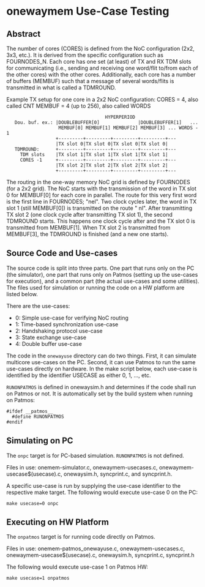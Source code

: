   # onewaymem Use-Case Testing

## Abstract

The number of cores (CORES) is defined from the NoC configuration (2x2, 3x3, etc.). It is derived from the specific configuration such as FOURNODES_N. Each core has one set (at least) of TX and RX TDM slots for communicating (i.e., sending and receiving one word/flit to/from each of the other cores) 
with the other cores. Additionally, each core has a number of buffers (MEMBUF) such that a 
message of several words/flits is transmitted in what is called a TDMROUND.

Example TX setup for one core in a 2x2 NoC configuration:
CORES = 4, also called CNT
MEMBUF = 4 (up to 256), also called WORDS
```
                                    HYPERPERIOD 
   Dou. buf. ex.: |DOUBLEBUFFER[0]              |DOUBLEBUFFER[1]   ...
                   MEMBUF[0] MEMBUF[1] MEMBUF[2] MEMBUF[3] ... WORDS - 1 
                  +---------+---------+---------+---------+---
                  |TX slot 0|TX slot 0|TX slot 0|TX slot 0|
   TDMROUND:      +---------+---------+---------+---------+---
     TDM slots    |TX slot 1|TX slot 1|TX slot 1|TX slot 1|
     CORES -1     +---------+---------+---------+---------+---
                  |TX slot 2|TX slot 2|TX slot 2|TX slot 2|
                  +---------+---------+---------+---------+---
```

The routing in the one-way memory NoC grid is defined by FOURNODES (for a 2x2 grid). The NoC starts with the transmission of the word in TX slot 0 for MEMBUF[0] for each core in parallel. The route for this very first word is the first line in FOURNODES; "nel". Two clock cycles later, the word in TX slot 1 (still MEMBUF[0])
is transmitted on the route "  nl". After transmitting TX slot 2 (one clock cycle after transmitting TX slot 1), the second TDMROUND starts. This happens one clock cycle after and the TX slot 0 is transmitted from MEMBUF[1]. When
TX slot 2 is transmitted from MEMBUF[3], the TDMROUND is finished (and a new one starts). 

## Source Code and Use-cases

The source code is split into three parts. One part that runs only on the PC (the simulator), one part that runs only on Patmos (setting up the use-cases for execution), and a common part (the actual use-cases and some utilities). The files used for simulation or running the code on a HW platform are listed below. 

There are the use-cases:
* 0: Simple use-case for verifying NoC routing 
* 1: Time-based synchronization use-case
* 2: Handshaking protocol use-case
* 3: State exchange use-case
* 4: Double buffer use-case

The code in the `onewayuse` directory can do two things. First, it can simulate multicore use-cases on the PC. Second, it can use Patmos to run the same use-cases directly on hardware. In the make script below, each use-case is identified by the identifier USECASE as either 0, 1, ..., etc.

`RUNONPATMOS` is defined in onewaysim.h and determines if the code shall run on Patmos or not. It is automatically set by the build system when running on Patmos:
```
#ifdef __patmos__
  #define RUNONPATMOS
#endif
```

## Simulating on PC

The `onpc` target is for PC-based simulation. `RUNONPATMOS` is not defined.

Files in use: onemem-simulator.c, onewaymem-usecases.c, onewaymem-usecase$(usecase).c, onewaysim.h, syncprint.c, and syncprint.h.

A specific use-case is run by supplying the use-case identifier to the respective make target. The following would execute use-case 0 on the PC:

```
make usecase=0 onpc
```

## Executing on HW Platform

The `onpatmos` target is for running code directly on Patmos. 

Files in use: onemem-patmos_onewayuse.c, onewaymem-usecases.c, onewaymem-usecase$(usecase).c, onewaysim.h, syncprint.c, syncprint.h

The following would execute use-case 1 on Patmos HW:

```
make usecase=1 onpatmos
```
